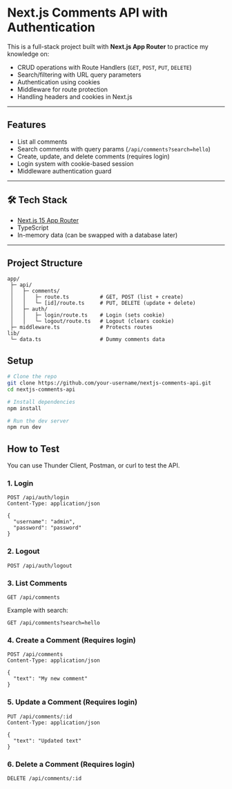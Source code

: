 # Next.js Comments API with Authentication

This is a full-stack project built with **Next.js App Router** to practice my knowledge on:

- CRUD operations with Route Handlers (`GET`, `POST`, `PUT`, `DELETE`)
- Search/filtering with URL query parameters
- Authentication using cookies
- Middleware for route protection
- Handling headers and cookies in Next.js

---

## Features
- List all comments
- Search comments with query params (`/api/comments?search=hello`)
- Create, update, and delete comments (requires login)
- Login system with cookie-based session
- Middleware authentication guard

---

## 🛠 Tech Stack
- [Next.js 15 App Router](https://nextjs.org/)
- TypeScript
- In-memory data (can be swapped with a database later)

---

## Project Structure
```plaintext
app/
 ├─ api/
 │   ├─ comments/
 │   │   ├─ route.ts          # GET, POST (list + create)
 │   │   └─ [id]/route.ts     # PUT, DELETE (update + delete)
 │   ├─ auth/
 │   │   ├─ login/route.ts    # Login (sets cookie)
 │   │   └─ logout/route.ts   # Logout (clears cookie)
 ├─ middleware.ts             # Protects routes
lib/
 └─ data.ts                   # Dummy comments data
 ```
 ## Setup

```bash
# Clone the repo
git clone https://github.com/your-username/nextjs-comments-api.git
cd nextjs-comments-api

# Install dependencies
npm install

# Run the dev server
npm run dev
```

## How to Test

You can use Thunder Client, Postman, or curl to test the API.

### 1. Login
```
POST /api/auth/login
Content-Type: application/json

{
  "username": "admin",
  "password": "password"
}

```
### 2. Logout
```
POST /api/auth/logout
```
### 3. List Comments
```
GET /api/comments
```
Example with search:
```
GET /api/comments?search=hello
```
### 4. Create a Comment (Requires login)
```
POST /api/comments
Content-Type: application/json

{
  "text": "My new comment"
}
```
### 5. Update a Comment (Requires login)
```
PUT /api/comments/:id
Content-Type: application/json

{
  "text": "Updated text"
}
```
### 6. Delete a Comment (Requires login)
```
DELETE /api/comments/:id
```
